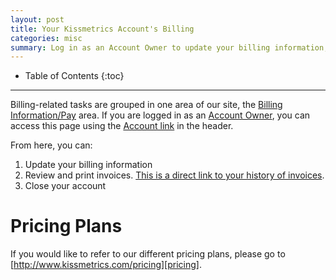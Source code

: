 ```yaml
---
layout: post
title: Your Kissmetrics Account's Billing
categories: misc
summary: Log in as an Account Owner to update your billing information, review and print invoices, or close your account.
---
```

* Table of Contents
{:toc}
* * *

Billing-related tasks are grouped in one area of our site, the [Billing Information/Pay][pay] area. If you are logged in as an [Account Owner][perms], you can access this page using the [Account link][account] in the header.

From here, you can:

1. Update your billing information
2. Review and print invoices. [This is a direct link to your history of invoices][history].
3. Close your account

# Pricing Plans

If you would like to refer to our different pricing plans, please go to [http://www.kissmetrics.com/pricing][pricing].

[perms]: /how-tos/team-permissions#owner
[account]: https://app.kissmetrics.com/account
[pay]: https://app.kissmetrics.com/pay
[history]: https://app.kissmetrics.com/pay.history
[pricing]: http://www.kissmetrics.com/pricing
